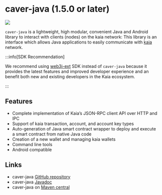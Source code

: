 # caver-java (1.5.0 or later)

![](/img/references/kaiaXcaver-java.png)

`caver-java` is a lightweight, high modular, convenient Java and Android library to interact with clients \(nodes\) on the kaia network: This library is an interface which allows Java applications to easily communicate with [kaia](https://kaia.io) network.

:::info[SDK Recommendation]

We recommend using [web3j-ext](../web3j-ext/getting-started.md) SDK instead of `caver-java` because it provides the latest features and improved developer experience and an benefit both new and existing developers in the Kaia ecosystem.

:::

## Features <a id="features"></a>

* Complete implementation of Kaia’s JSON-RPC client API over HTTP and IPC
* Support of kaia transaction, account, and account key types
* Auto-generation of Java smart contract wrapper to deploy and execute a smart contract from native Java code
* Creation of a new wallet and managing kaia wallets
* Command line tools
* Android compatible

## Links <a id="links"></a>

* caver-java [GitHub repository](https://github.com/kaiachain/caver-java)
* caver-java [Javadoc](https://javadoc.io/doc/com.klaytn.caver/core)
* caver-java on [Maven central](https://search.maven.org/artifact/com.klaytn.caver/core)

